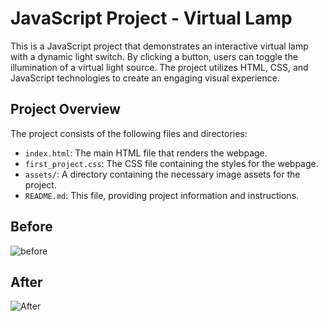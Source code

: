# JavaScript Project - Virtual Lamp

This is a JavaScript project that demonstrates an interactive virtual lamp with a dynamic light switch. By clicking a button, users can toggle the illumination of a virtual light source. The project utilizes HTML, CSS, and JavaScript technologies to create an engaging visual experience.

## Project Overview

The project consists of the following files and directories:

- `index.html`: The main HTML file that renders the webpage.
- `first_project.css`: The CSS file containing the styles for the webpage.
- `assets/`: A directory containing the necessary image assets for the project.
- `README.md`: This file, providing project information and instructions.


## Before 

![before](https://github.com/mumairtufail/VirtualLamp/assets/124144296/db1ce394-04f6-4f15-8009-6411ad064466)


## After

![After](https://github.com/mumairtufail/VirtualLamp/assets/124144296/f90fadd9-2ea2-4ca9-8511-f96d292dba04)


